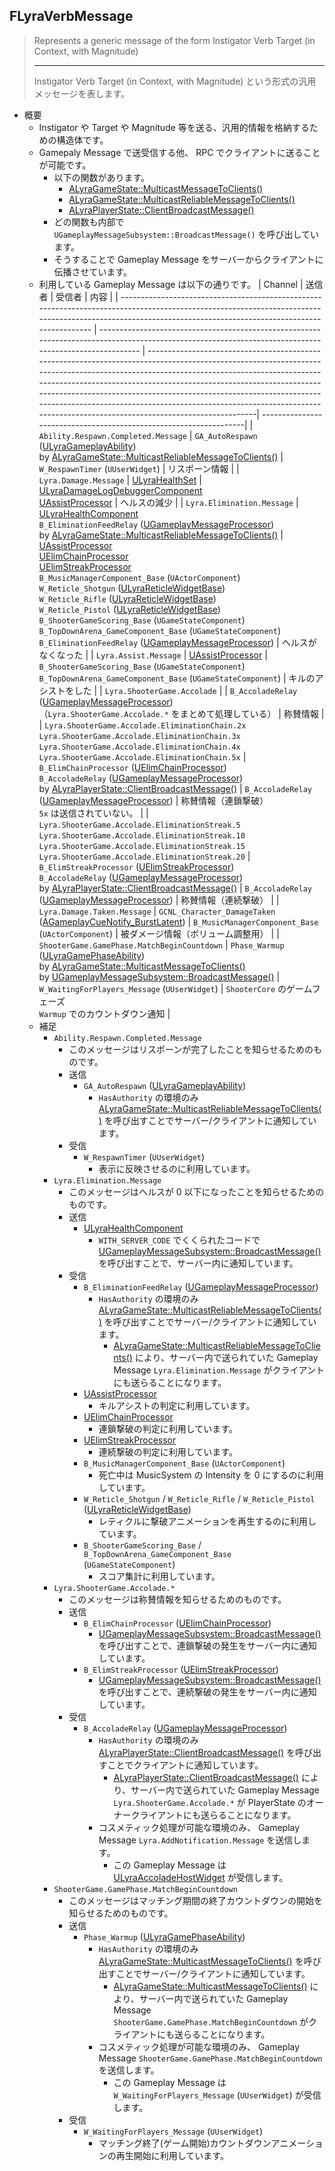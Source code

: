 ## FLyraVerbMessage

> Represents a generic message of the form Instigator Verb Target (in Context, with Magnitude)  
> 
> ----
> Instigator Verb Target (in Context, with Magnitude) という形式の汎用メッセージを表します。  

* 概要
	* Instigator や Target や Magnitude 等を送る、汎用的情報を格納するための構造体です。
	* Gamepaly Message で送受信する他、 RPC でクライアントに送ることが可能です。
		* 以下の関数があります。
			* [ALyraGameState::MulticastMessageToClients()]
			* [ALyraGameState::MulticastReliableMessageToClients()]
			* [ALyraPlayerState::ClientBroadcastMessage()]
		* どの関数も内部で `UGameplayMessageSubsystem::BroadcastMessage()` を呼び出しています。
		* そうすることで Gameplay Message をサーバーからクライアントに伝播させています。
	* 利用している Gameplay Message は以下の通りです。
		| Channel                                                                                                                                                                                                     | 送信者                                                                                                                                                 | 受信者                                                                                                                                                                                                                                                                                                                                                                                                                                                         | 内容                                                              |
		| ----------------------------------------------------------------------------------------------------------------------------------------------------------------------------------------------------------- | ------------------------------------------------------------------------------------------------------------------------------------------------------ | ---------------------------------------------------------------------------------------------------------------------------------------------------------------------------------------------------------------------------------------------------------------------------------------------------------------------------------------------------------------------------------------------------------------------------------------------------------------| ------------------------------------------------------------------|
		| `Ability.Respawn.Completed.Message`                                                                                                                                                                         | `GA_AutoRespawn` ([ULyraGameplayAbility])<br>by [ALyraGameState::MulticastReliableMessageToClients()]                                                  | `W_RespawnTimer` (`UUserWidget`)                                                                                                                                                                                                                                                                                                                                                                                                                               | リスポーン情報                                                    |
		| `Lyra.Damage.Message`                                                                                                                                                                                       | [ULyraHealthSet]                                                                                                                                       | [ULyraDamageLogDebuggerComponent]<br>[UAssistProcessor]                                                                                                                                                                                                                                                                                                                                                                                                        | ヘルスの減少                                                      |
		| `Lyra.Elimination.Message`                                                                                                                                                                                  | [ULyraHealthComponent]<br>`B_EliminationFeedRelay` ([UGameplayMessageProcessor])<br>by [ALyraGameState::MulticastReliableMessageToClients()]           | [UAssistProcessor]<br>[UElimChainProcessor]<br>[UElimStreakProcessor]<br>`B_MusicManagerComponent_Base` (`UActorComponent`)<br>`W_Reticle_Shotgun` ([ULyraReticleWidgetBase])<br>`W_Reticle_Rifle` ([ULyraReticleWidgetBase])<br>`W_Reticle_Pistol` ([ULyraReticleWidgetBase])<br>`B_ShooterGameScoring_Base` (`UGameStateComponent`)<br>`B_TopDownArena_GameComponent_Base` (`UGameStateComponent`)<br>`B_EliminationFeedRelay` ([UGameplayMessageProcessor]) | ヘルスがなくなった                                                |
		| `Lyra.Assist.Message`                                                                                                                                                                                       | [UAssistProcessor]                                                                                                                                     | `B_ShooterGameScoring_Base` (`UGameStateComponent`)<br>`B_TopDownArena_GameComponent_Base` (`UGameStateComponent`)                                                                                                                                                                                                                                                                                                                                             | キルのアシストをした                                              |
		| `Lyra.ShooterGame.Accolade`                                                                                                                                                                                 |                                                                                                                                                        | `B_AccoladeRelay` ([UGameplayMessageProcessor])<br>（`Lyra.ShooterGame.Accolade.*` をまとめて処理している）                                                                                                                                                                                                                                                                                                                                                    | 称賛情報                                                          |
		| `Lyra.ShooterGame.Accolade.EliminationChain.2x`<br>`Lyra.ShooterGame.Accolade.EliminationChain.3x`<br>`Lyra.ShooterGame.Accolade.EliminationChain.4x`<br>`Lyra.ShooterGame.Accolade.EliminationChain.5x`    | `B_ElimChainProcessor` ([UElimChainProcessor])<br>`B_AccoladeRelay` ([UGameplayMessageProcessor])<br>by [ALyraPlayerState::ClientBroadcastMessage()]   | `B_AccoladeRelay` ([UGameplayMessageProcessor])                                                                                                                                                                                                                                                                                                                                                                                                                | 称賛情報（連鎖撃破）<br> `5x` は送信されていない。                |
		| `Lyra.ShooterGame.Accolade.EliminationStreak.5`<br>`Lyra.ShooterGame.Accolade.EliminationStreak.10`<br>`Lyra.ShooterGame.Accolade.EliminationStreak.15`<br>`Lyra.ShooterGame.Accolade.EliminationStreak.20` | `B_ElimStreakProcessor` ([UElimStreakProcessor])<br>`B_AccoladeRelay` ([UGameplayMessageProcessor])<br>by [ALyraPlayerState::ClientBroadcastMessage()] | `B_AccoladeRelay` ([UGameplayMessageProcessor])                                                                                                                                                                                                                                                                                                                                                                                                                | 称賛情報（連続撃破）                                              |
		| `Lyra.Damage.Taken.Message`                                                                                                                                                                                 | `GCNL_Character_DamageTaken` ([AGameplayCueNotify_BurstLatent])                                                                                        | `B_MusicManagerComponent_Base` (`UActorComponent`)                                                                                                                                                                                                                                                                                                                                                                                                             | 被ダメージ情報（ボリューム調整用）                                |
		| `ShooterGame.GamePhase.MatchBeginCountdown`                                                                                                                                                                 | `Phase_Warmup` ([ULyraGamePhaseAbility])<br>by [ALyraGameState::MulticastMessageToClients()]<br>by [UGameplayMessageSubsystem::BroadcastMessage()]     | `W_WaitingForPlayers_Message` (`UUserWidget`)                                                                                                                                                                                                                                                                                                                                                                                                                  | `ShooterCore` のゲームフェーズ<br>`Warmup` でのカウントダウン通知 |
	* 補足
		* `Ability.Respawn.Completed.Message`
			* このメッセージはリスポーンが完了したことを知らせるためのものです。
			* 送信
				* `GA_AutoRespawn` ([ULyraGameplayAbility]) 
					* `HasAuthority` の環境のみ [ALyraGameState::MulticastReliableMessageToClients()] を呼び出すことでサーバー/クライアントに通知しています。
			* 受信
				* `W_RespawnTimer` (`UUserWidget`)
					* 表示に反映させるのに利用しています。
		* `Lyra.Elimination.Message`
			* このメッセージはヘルスが 0 以下になったことを知らせるためのものです。
			* 送信
				* [ULyraHealthComponent]
					* `WITH_SERVER_CODE` でくくられたコードで [UGameplayMessageSubsystem::BroadcastMessage()] を呼び出すことで、サーバー内に通知しています。
			* 受信
				* `B_EliminationFeedRelay` ([UGameplayMessageProcessor])
					* `HasAuthority` の環境のみ [ALyraGameState::MulticastReliableMessageToClients()] を呼び出すことでサーバー/クライアントに通知しています。
						* [ALyraGameState::MulticastReliableMessageToClients()] により、サーバー内で送られていた Gameplay Message `Lyra.Elimination.Message` がクライアントにも送らることになります。
				* [UAssistProcessor]
					* キルアシストの判定に利用しています。
				* [UElimChainProcessor]
					* 連鎖撃破の判定に利用しています。
				* [UElimStreakProcessor]
					* 連続撃破の判定に利用しています。
				* `B_MusicManagerComponent_Base` (`UActorComponent`)
					* 死亡中は MusicSystem の Intensity を 0 にするのに利用しています。
				* `W_Reticle_Shotgun` / `W_Reticle_Rifle` / `W_Reticle_Pistol` ([ULyraReticleWidgetBase])
					* レティクルに撃破アニメーションを再生するのに利用しています。
				* `B_ShooterGameScoring_Base` / `B_TopDownArena_GameComponent_Base` (`UGameStateComponent`)
					* スコア集計に利用しています。
		* `Lyra.ShooterGame.Accolade.*`
			* このメッセージは称賛情報を知らせるためのものです。
			* 送信
				* `B_ElimChainProcessor` ([UElimChainProcessor])
					* [UGameplayMessageSubsystem::BroadcastMessage()] を呼び出すことで、連鎖撃破の発生をサーバー内に通知しています。
				* `B_ElimStreakProcessor` ([UElimStreakProcessor])
					* [UGameplayMessageSubsystem::BroadcastMessage()] を呼び出すことで、連続撃破の発生をサーバー内に通知しています。
			* 受信
				* `B_AccoladeRelay` ([UGameplayMessageProcessor])
					* `HasAuthority` の環境のみ [ALyraPlayerState::ClientBroadcastMessage()] を呼び出すことでクライアントに通知しています。
						* [ALyraPlayerState::ClientBroadcastMessage()] により、サーバー内で送られていた Gameplay Message `Lyra.ShooterGame.Accolade.*` が PlayerState のオーナークライアントにも送らることになります。
					* コスメティック処理が可能な環境のみ、 Gameplay Message `Lyra.AddNotification.Message` を送信します。
						* この Gameplay Message は [ULyraAccoladeHostWidget] が受信します。
		* `ShooterGame.GamePhase.MatchBeginCountdown`
			* このメッセージはマッチング期間の終了カウントダウンの開始を知らせるためのものです。
			* 送信
				* `Phase_Warmup` ([ULyraGamePhaseAbility])
					* `HasAuthority` の環境のみ [ALyraGameState::MulticastMessageToClients()] を呼び出すことでサーバー/クライアントに通知しています。
						* [ALyraGameState::MulticastMessageToClients()] により、サーバー内で送られていた Gameplay Message `ShooterGame.GamePhase.MatchBeginCountdown` がクライアントにも送らることになります。
					* コスメティック処理が可能な環境のみ、 Gameplay Message `ShooterGame.GamePhase.MatchBeginCountdown` を送信します。
						* この Gameplay Message は `W_WaitingForPlayers_Message` (`UUserWidget`) が受信します。
			* 受信
				* `W_WaitingForPlayers_Message` (`UUserWidget`)
					* マッチング終了(ゲーム開始)カウントダウンアニメーションの再生開始に利用しています。



<!--- ページ内のリンク --->

<!--- 自前の画像へのリンク --->

<!--- generated --->
[ULyraDamageLogDebuggerComponent]: ../../Lyra/Etc/ULyraDamageLogDebuggerComponent.md#ulyradamagelogdebuggercomponent
[ULyraGamePhaseAbility]: ../../Lyra/GameplayAbility/ULyraGamePhaseAbility.md#ulyragamephaseability
[ULyraGameplayAbility]: ../../Lyra/GameplayAbility/ULyraGameplayAbility.md#ulyragameplayability
[ULyraHealthComponent]: ../../Lyra/GameplayAbility/ULyraHealthComponent.md#ulyrahealthcomponent
[ULyraHealthSet]: ../../Lyra/GameplayAbility/ULyraHealthSet.md#ulyrahealthset
[AGameplayCueNotify_BurstLatent]: ../../Lyra/GameplayCue/AGameplayCueNotify_BurstLatent.md#agameplaycuenotifyburstlatent
[ALyraGameState::MulticastMessageToClients()]: ../../Lyra/GameplayFramework/ALyraGameState.md#alyragamestatemulticastmessagetoclients
[ALyraGameState::MulticastReliableMessageToClients()]: ../../Lyra/GameplayFramework/ALyraGameState.md#alyragamestatemulticastreliablemessagetoclients
[ALyraPlayerState::ClientBroadcastMessage()]: ../../Lyra/GameplayFramework/ALyraPlayerState.md#alyraplayerstateclientbroadcastmessage
[ULyraAccoladeHostWidget]: ../../Lyra/GameplayMessageAccolade/ULyraAccoladeHostWidget.md#ulyraaccoladehostwidget
[UAssistProcessor]: ../../Lyra/GameplayMessageProcessor/UAssistProcessor.md#uassistprocessor
[UElimChainProcessor]: ../../Lyra/GameplayMessageProcessor/UElimChainProcessor.md#uelimchainprocessor
[UElimStreakProcessor]: ../../Lyra/GameplayMessageProcessor/UElimStreakProcessor.md#uelimstreakprocessor
[UGameplayMessageProcessor]: ../../Lyra/GameplayMessageProcessor/UGameplayMessageProcessor.md#ugameplaymessageprocessor
[ULyraReticleWidgetBase]: ../../Lyra/Widget/ULyraReticleWidgetBase.md#ulyrareticlewidgetbase
[UGameplayMessageSubsystem::BroadcastMessage()]: ../../Plugin/GameplayMessageSubsystem/UGameplayMessageSubsystem.md#ugameplaymessagesubsystembroadcastmessage
